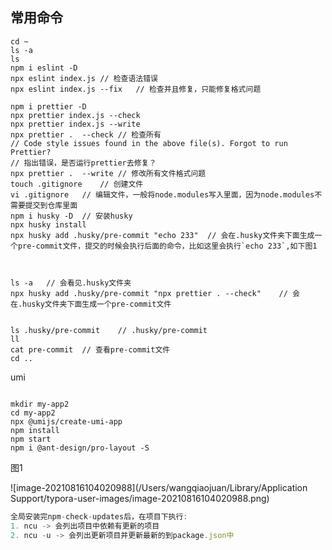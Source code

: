 





## 常用命令

```shell
cd ~
ls -a
ls
npm i eslint -D
npx eslint index.js	// 检查语法错误
npx eslint index.js --fix	// 检查并且修复，只能修复格式问题

npm i prettier -D
npx prettier index.js --check
npx prettier index.js --write
npx prettier .  --check	// 检查所有
// Code style issues found in the above file(s). Forgot to run Prettier?
// 指出错误，是否运行prettier去修复？
npx prettier .  --write	// 修改所有文件格式问题
touch .gitignore	// 创建文件
vi .gitignore	// 编辑文件，一般将node.modules写入里面，因为node.modules不需要提交到仓库里面
npm i husky -D	// 安装husky
npx husky install
npx husky add .husky/pre-commit "echo 233"	// 会在.husky文件夹下面生成一个pre-commit文件，提交的时候会执行后面的命令，比如这里会执行`echo 233`,如下图1



ls -a	// 会看见.husky文件夹
npx husky add .husky/pre-commit "npx prettier . --check"	// 会在.husky文件夹下面生成一个pre-commit文件


ls .husky/pre-commit	// .husky/pre-commit
ll
cat pre-commit	// 查看pre-commit文件
cd ..

```





umi

```shell

mkdir my-app2
cd my-app2
npx @umijs/create-umi-app
npm install
npm start
npm i @ant-design/pro-layout -S

```



图1

![image-20210816104020988](/Users/wangqiaojuan/Library/Application Support/typora-user-images/image-20210816104020988.png)

```ts
全局安装完npm-check-updates后，在项目下执行:
1. ncu -> 会列出项目中依赖有更新的项目
2. ncu -u -> 会列出更新项目并更新最新的到package.json中
```

